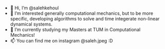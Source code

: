 - 👋 Hi, I’m @salehkehoul
- 👀 I’m interested generally computational mechanics, but to be more specific, developing algorithms to solve and time integerate non-linear dynamical systems.
- 🌱 I’m currently studying my Masters at TUM in Computational Mechanics!
- 📫 You can find me on instagram @saleh.jpeg :D

<!---
salehkehoul/salehkehoul is a ✨ special ✨ repository because its `README.md` (this file) appears on your GitHub profile.
You can click the Preview link to take a look at your changes.
--->

